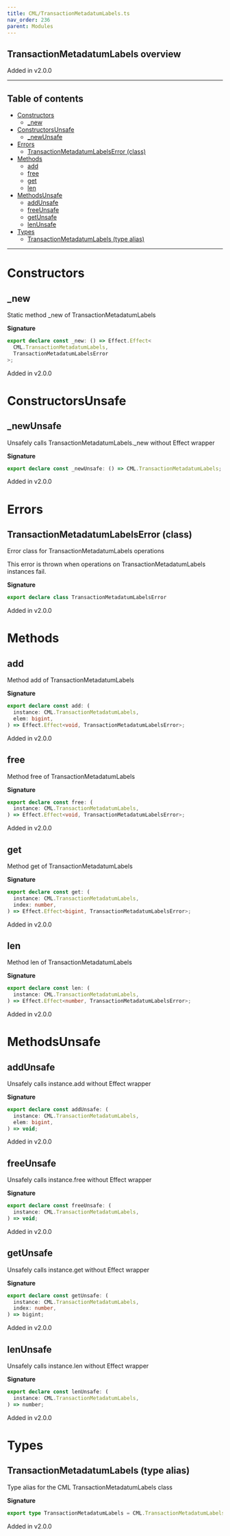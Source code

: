 ```yaml
---
title: CML/TransactionMetadatumLabels.ts
nav_order: 236
parent: Modules
---
```


## TransactionMetadatumLabels overview

Added in v2.0.0

---

<h2 class="text-delta">Table of contents</h2>

- [Constructors](#constructors)
  - [\_new](#_new)
- [ConstructorsUnsafe](#constructorsunsafe)
  - [\_newUnsafe](#_newunsafe)
- [Errors](#errors)
  - [TransactionMetadatumLabelsError (class)](#transactionmetadatumlabelserror-class)
- [Methods](#methods)
  - [add](#add)
  - [free](#free)
  - [get](#get)
  - [len](#len)
- [MethodsUnsafe](#methodsunsafe)
  - [addUnsafe](#addunsafe)
  - [freeUnsafe](#freeunsafe)
  - [getUnsafe](#getunsafe)
  - [lenUnsafe](#lenunsafe)
- [Types](#types)
  - [TransactionMetadatumLabels (type alias)](#transactionmetadatumlabels-type-alias)

---

# Constructors

## \_new

Static method \_new of TransactionMetadatumLabels

**Signature**

```ts
export declare const _new: () => Effect.Effect<
  CML.TransactionMetadatumLabels,
  TransactionMetadatumLabelsError
>;
```

Added in v2.0.0

# ConstructorsUnsafe

## \_newUnsafe

Unsafely calls TransactionMetadatumLabels.\_new without Effect wrapper

**Signature**

```ts
export declare const _newUnsafe: () => CML.TransactionMetadatumLabels;
```

Added in v2.0.0

# Errors

## TransactionMetadatumLabelsError (class)

Error class for TransactionMetadatumLabels operations

This error is thrown when operations on TransactionMetadatumLabels instances fail.

**Signature**

```ts
export declare class TransactionMetadatumLabelsError
```

Added in v2.0.0

# Methods

## add

Method add of TransactionMetadatumLabels

**Signature**

```ts
export declare const add: (
  instance: CML.TransactionMetadatumLabels,
  elem: bigint,
) => Effect.Effect<void, TransactionMetadatumLabelsError>;
```

Added in v2.0.0

## free

Method free of TransactionMetadatumLabels

**Signature**

```ts
export declare const free: (
  instance: CML.TransactionMetadatumLabels,
) => Effect.Effect<void, TransactionMetadatumLabelsError>;
```

Added in v2.0.0

## get

Method get of TransactionMetadatumLabels

**Signature**

```ts
export declare const get: (
  instance: CML.TransactionMetadatumLabels,
  index: number,
) => Effect.Effect<bigint, TransactionMetadatumLabelsError>;
```

Added in v2.0.0

## len

Method len of TransactionMetadatumLabels

**Signature**

```ts
export declare const len: (
  instance: CML.TransactionMetadatumLabels,
) => Effect.Effect<number, TransactionMetadatumLabelsError>;
```

Added in v2.0.0

# MethodsUnsafe

## addUnsafe

Unsafely calls instance.add without Effect wrapper

**Signature**

```ts
export declare const addUnsafe: (
  instance: CML.TransactionMetadatumLabels,
  elem: bigint,
) => void;
```

Added in v2.0.0

## freeUnsafe

Unsafely calls instance.free without Effect wrapper

**Signature**

```ts
export declare const freeUnsafe: (
  instance: CML.TransactionMetadatumLabels,
) => void;
```

Added in v2.0.0

## getUnsafe

Unsafely calls instance.get without Effect wrapper

**Signature**

```ts
export declare const getUnsafe: (
  instance: CML.TransactionMetadatumLabels,
  index: number,
) => bigint;
```

Added in v2.0.0

## lenUnsafe

Unsafely calls instance.len without Effect wrapper

**Signature**

```ts
export declare const lenUnsafe: (
  instance: CML.TransactionMetadatumLabels,
) => number;
```

Added in v2.0.0

# Types

## TransactionMetadatumLabels (type alias)

Type alias for the CML TransactionMetadatumLabels class

**Signature**

```ts
export type TransactionMetadatumLabels = CML.TransactionMetadatumLabels;
```

Added in v2.0.0
